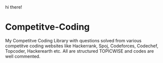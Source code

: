 hi there!
# Competitve-Coding
My Competitve Coding Library with questions solved from various competitve coding websites like Hackerrank, Spoj, Codeforces, Codechef, Topcoder, Hackerearth etc. All are structured TOPICWISE and codes are well commented. 
